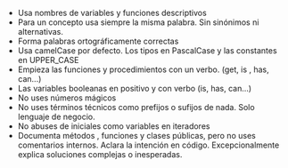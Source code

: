- Usa nombres de variables y funciones descriptivos
- Para un concepto usa siempre la misma palabra. Sin sinónimos ni alternativas.
- Forma palabras ortográficamente correctas
- Usa camelCase por defecto. Los tipos en PascalCase y las constantes en UPPER_CASE
- Empieza las funciones y procedimientos con un verbo. (get, is , has, can...)
- Las variables booleanas en positivo y con verbo (is, has, can...)
- No uses números mágicos
- No uses términos técnicos como prefijos o sufijos de nada. Solo lenguaje de negocio.
- No abuses de iniciales como variables en iteradores
- Documenta métodos , funciones y clases públicas, pero no uses comentarios internos. Aclara la intención en código. Excepcionalmente explica soluciones complejas o inesperadas.

